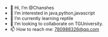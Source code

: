 - 👋 Hi, I’m @Chanshes
- 👀 I’m interested in java,python,javascript
- 🌱 I’m currently learning reptile
- 💞️ I’m looking to collaborate on TGUniversity.
- 📫 How to reach me:
         780988326@qq.com

<!---
Chanshes/Chanshes is a ✨ special ✨ repository because its `README.md` (this file) appears on your GitHub profile.
You can click the Preview link to take a look at your changes.
--->
